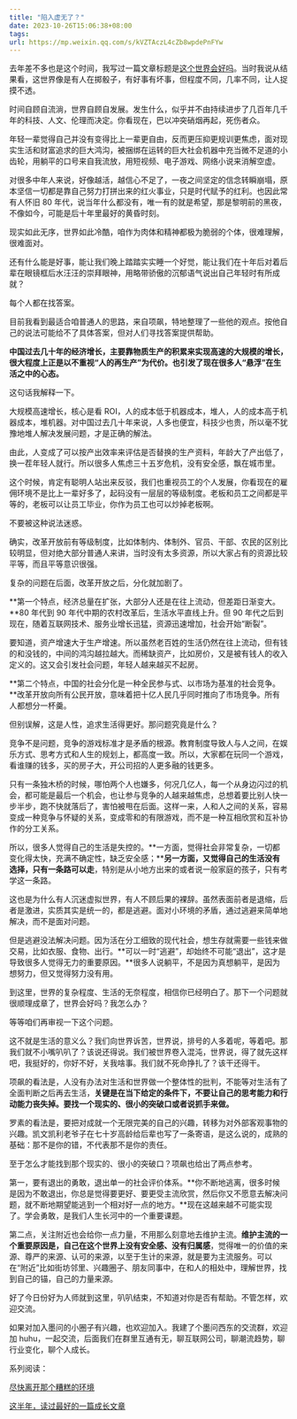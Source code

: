 ```yaml
---
title: "陷入虚无了？"
date: 2023-10-26T15:06:38+08:00
tags:
url: https://mp.weixin.qq.com/s/kVZTAczL4cZb8wpdePnFYw
---
```


去年差不多也是这个时间，我写过一篇文章标题是[这个世界会好吗](http://mp.weixin.qq.com/s?__biz=MjM5ODQ2MDIyMA==&mid=2650724185&idx=1&sn=d8ab9831a947a7744567800935250833&chksm=bec0190a89b7901c29b7bbd329af61c662a0f916a935d4e4a77a02f307767f48b704d9762c60&scene=21#wechat_redirect)。当时我说从结果看，这世界像是有人在掷骰子，有好事有坏事，但程度不同，几率不同，让人捉摸不透。

时间自顾自流淌，世界自顾自发展。发生什么，似乎并不由持续进步了几百年几千年的科技、人文、伦理而决定。你看现在，巴以冲突硝烟再起，死伤者众。

年轻一辈觉得自己并没有变得比上一辈更自由，反而更压抑更规训更焦虑，面对现实生活和财富追求的巨大鸿沟，被捆绑在运转的巨大社会机器中充当微不足道的小齿轮，用躺平的口号来自我流放，用短视频、电子游戏、网络小说来消解空虚。

对很多中年人来说，好像越活，越信心不足了，一夜之间坚定的信念转瞬崩塌，原本坚信一切都是靠自己努力打拼出来的红火事业，只是时代赋予的红利。也因此常有人怀旧 80 年代，说当年什么都没有，唯一有的就是希望，那是黎明前的黑夜，不像如今，可能是后十年里最好的黄昏时刻。

现实如此无序，世界如此冷酷，咱作为肉体和精神都极为脆弱的个体，很难理解，很难面对。

还有什么能是好事，能让我们晚上踏踏实实睡一个好觉，能让我们在十年后对着后辈在眼镜框后水汪汪的崇拜眼神，用略带骄傲的沉郁语气说出自己年轻时有所成就？

每个人都在找答案。

目前我看到最适合咱普通人的思路，来自项飙，特地整理了一些他的观点。按他自己的说法可能给不了具体答案，但对人们寻找答案提供帮助。

**中国过去几十年的经济增长，主要靠物质生产的积累来实现高速的大规模的增长，很大程度上正是以不重视“人的再生产”为代价。也引发了现在很多人“悬浮”在生活之中的心态。**

这句话我解释一下。

大规模高速增长，核心是看 ROI，人的成本低于机器成本，堆人，人的成本高于机器成本，堆机器。对中国过去几十年来说，人多也便宜，科技少也贵，所以毫不犹豫地堆人解决发展问题，才是正确的解法。

由此，人变成了可以按产出效率来评估是否替换的生产资料，年龄大了产出低了，换一茬年轻人就行。所以很多人焦虑三十五岁危机，没有安全感，飘在城市里。  

这个时候，肯定有聪明人站出来反驳，我们也重视员工的个人发展，你看现在的雇佣环境不是比上一辈好多了，起码没有一层层的等级制度。老板和员工之间都是平等的，老板可以让员工毕业，你作为员工也可以炒掉老板啊。

不要被这种说法迷惑。

确实，改革开放前有等级制度，比如体制内、体制外、官员、干部、农民的区别比较明显，但对绝大部分普通人来讲，当时没有太多资源，所以大家占有的资源比较平等，而且平等意识很强。

复杂的问题在后面，改革开放之后，分化就加剧了。

**第一个特点，经济总量在扩张，大部分人还是在往上流动，但差距日渐变大。**80 年代到 90 年代中期的农村改革后，生活水平直线上升。但 90 年代之后到现在，随着互联网技术、服务业增长迅猛，资源迅速增加，社会开始“断裂”。

要知道，资产增速大于生产增速。所以虽然老百姓的生活仍然在往上流动，但有钱的和没钱的，中间的鸿沟越拉越大。而稀缺资产，比如房价，又是被有钱人的收入定义的。这又会引发社会问题，年轻人越来越买不起房。

**第二个特点，中国的社会分化是一种全民参与式、以市场为基准的社会竞争。**改革开放向所有公民开放，意味着把十亿人民几乎同时推向了市场竞争。所有人都想分一杯羹。

但别误解，这是人性，追求生活得更好。那问题究竟是什么？

竞争不是问题，竞争的游戏标准才是矛盾的根源。教育制度导致人与人之间，在娱乐方式、思考方式和人生的规划上，都高度一致。所以，大家都在玩同一个游戏，看谁赚的钱多，买的房子大，开公司招的人更多融的钱更多。

只有一条独木桥的时候，哪怕两个人也嫌多，何况几亿人，每一个从身边闪过的机会，都可能是最后一个机会，也让参与竞争的人越来越焦虑，总想着要比别人快一步半步，跑不快就落后了，害怕被甩在后面。这样一来，人和人之间的关系，容易变成一种竞争与怀疑的关系，变成零和的有限游戏，而不是一种互相欣赏和互补协作的分工关系。

所以，很多人觉得自己的生活是失控的。**一方面，觉得社会非常复杂，一切都变化得太快，充满不确定性，缺乏安全感；****另一方面，又觉得自己的生活没有选择，只有一条路可以走**，特别是从小地方出来的或者说一般家庭的孩子，只有考学这一条路。

这也是为什么有人沉迷虚拟世界，有人不顾后果的裸辞。虽然表面前者是退缩，后者是激进，实质其实是统一的，都是逃避。面对小环境的矛盾，通过逃避来简单地解决，而不是面对问题。

但是逃避没法解决问题。因为活在分工细致的现代社会，想生存就需要一些钱来做交易，比如衣服、食物、出行。**可以一时“逃避”，却始终不可能“退出”，这才是导致很多人觉得无力的重要原因。**很多人说躺平，不是因为真想躺平，是因为想努力，但又觉得努力没有用。

到这里，世界的复杂程度、生活的无奈程度，相信你已经明白了。那下一个问题就很顺理成章了，世界会好吗？我怎么办？

等等咱们再审视一下这个问题。

这不就是生活的意义么？我们向世界诉苦，世界说，排号的人多着呢，等着吧。那我们就不小嘴叭叭了？该说还得说。我们被世界卷入混沌，世界说，得了就先这样吧，我挺好的，你好不好，关我啥事。我们就不死命挣扎了？该干还得干。

项飙的看法是，人没有办法对生活和世界做一个整体性的批判，不能等对生活有了全面判断之后再去生活，**关键是在当下给定的条件下，不要让自己的思考能力和行动能力丧失掉。要找一个现实的、很小的突破口或者说抓手来做。**

罗素的看法是，要把对成就一个无限完美的自己的兴趣，转移为对外部客观事物的兴趣。凯文凯利老爷子在七十岁高龄给后辈也写了一条寄语，是这么说的，成熟的基础：那不是你的错，不代表那不是你的责任。

至于怎么才能找到那个现实的、很小的突破口？项飙也给出了两点参考。

第一，要有退出的勇敢，退出单一的社会评价体系。**你不断地逃离，很多时候是因为不敢退出，你总是觉得要更好、要更受主流欣赏，然后你又不愿意去解决问题，就不断地期望能逃到一个相对好一点的地方。**现在这越来越不可能实现了。学会勇敢，是我们人生长河中的一个重要课题。

第二点，关注附近也会给你一点力量，不用那么刻意地去维护主流。**维护主流的一个重要原因是，自己在这个世界上没有安全感、没有归属感**，觉得唯一的价值的来源、尊严的来源、认可的来源，以至于生计的来源，就是要为主流服务。可以在“附近”比如街坊邻里、兴趣圈子、朋友同事中，在和人的相处中，理解世界，找到自己的锚，自己的力量来源。

好了今日份好为人师就到这里，叭叭结束，不知道对你是否有帮助。不管怎样，欢迎交流。

如果对加入墨问的小圈子有兴趣，也欢迎加入。我建了个墨问西东的交流群，欢迎加 huhu，一起交流，后面我们在群里互通有无，聊互联网公司，聊潮流趋势，聊行业变化，聊个人成长。  


系列阅读：  

[尽快离开那个糟糕的环境](http://mp.weixin.qq.com/s?__biz=MjM5ODQ2MDIyMA==&mid=2650727726&idx=1&sn=24531842e32edf4a09d350a0f0b393c4&chksm=bec02b7d89b7a26bb689d6b77e1717c16eaa09db2f5e5c6eccb6333019978648b4488340ff33&scene=21#wechat_redirect)  

[这半年，读过最好的一篇成长文章](http://mp.weixin.qq.com/s?__biz=MjM5ODQ2MDIyMA==&mid=2650727195&idx=1&sn=8e5ae1bd62d9a35fdafdbb85317c3d1d&chksm=bec02d4889b7a45e47e209415805306863060cffdd8c68dccb035fca20f3eac341abddf7bc6f&scene=21#wechat_redirect)
